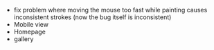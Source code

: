 - fix problem where moving the mouse too fast while painting causes inconsistent strokes (now the bug itself is inconsistent)
- Mobile view
- Homepage
- gallery
